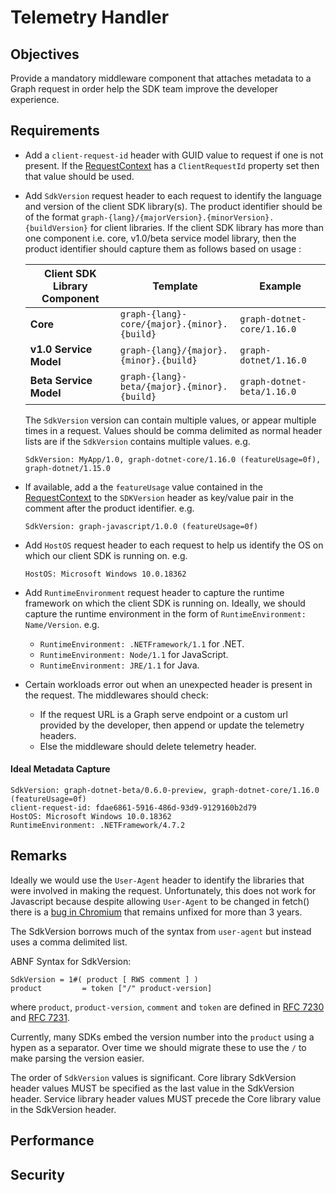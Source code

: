 # Telemetry Handler

## Objectives

Provide a mandatory middleware component that attaches metadata to a Graph request in order help the SDK team improve the developer experience.

## Requirements

- Add a `client-request-id` header with GUID value to request if one is not present.  If the [RequestContext](../middleware/RequestContext.md) has a `ClientRequestId` property set then that value should be used.

- Add `SdkVersion` request header to each request to identify the language and version of the client SDK library(s). The product identifier should be of the format `graph-{lang}/{majorVersion}.{minorVersion}.{buildVersion}` for client libraries. If the client SDK library has more than one component i.e. core, v1.0/beta service model library, then the product identifier should capture them as follows based on usage :

    | Client SDK Library Component | Template | Example |
    | --- | --- | --- |
    | **Core** | `graph-{lang}-core/{major}.{minor}.{build}` | `graph-dotnet-core/1.16.0` |
    | **v1.0 Service Model** | `graph-{lang}/{major}.{minor}.{build}` | `graph-dotnet/1.16.0` |
    | **Beta Service Model** | `graph-{lang}-beta/{major}.{minor}.{build}` | `graph-dotnet-beta/1.16.0` |
    
    The `SdkVersion` version can contain multiple values, or appear multiple times in a request. Values should be comma delimited as normal header lists are if the `SdkVersion` contains multiple values. e.g.

    ```
    SdkVersion: MyApp/1.0, graph-dotnet-core/1.16.0 (featureUsage=0f), graph-dotnet/1.15.0
    ```

- If available, add a the `featureUsage` value contained in the [RequestContext](../middleware/RequestContext.md) to the `SDKVersion` header as key/value pair in the comment after the product identifier. e.g.

    `SdkVersion: graph-javascript/1.0.0 (featureUsage=0f)`

- Add `HostOS` request header to each request to help us identify the OS on which our client SDK is running on. e.g.

    `HostOS: Microsoft Windows 10.0.18362`

- Add `RuntimeEnvironment` request header to capture the runtime framework on which the client SDK is running on. Ideally, we should capture the runtime environment in the form of `RuntimeEnvironment: Name/Version`. e.g.

    - `RuntimeEnvironment: .NETFramework/1.1` for .NET.
    - `RuntimeEnvironment: Node/1.1` for JavaScript.
    - `RuntimeEnvironment: JRE/1.1` for Java.

- Certain workloads error out when an unexpected header is present in the request. The middlewares should check:
  - If the request URL is a Graph serve endpoint or a custom url provided by the developer, then append or update the telemetry headers.
  - Else the middleware should delete telemetry header.

#### Ideal Metadata Capture
```
SdkVersion: graph-dotnet-beta/0.6.0-preview, graph-dotnet-core/1.16.0 (featureUsage=0f)
client-request-id: fdae6861-5916-486d-93d9-9129160b2d79
HostOS: Microsoft Windows 10.0.18362
RuntimeEnvironment: .NETFramework/4.7.2
```

## Remarks

Ideally we would use the `User-Agent` header to identify the libraries that were involved in making the request.  Unfortunately, this does not work for Javascript because despite allowing `User-Agent` to be changed in fetch() there is a [bug in Chromium](https://bugs.chromium.org/p/chromium/issues/detail?id=571722) that remains unfixed for more than 3 years.

The SdkVersion borrows much of the syntax from `user-agent` but instead uses a comma delimited list.

ABNF Syntax for SdkVersion:

    SdkVersion = 1#( product [ RWS comment ] )
    product         = token ["/" product-version]

where `product`, `product-version`, `comment` and `token` are defined in [RFC 7230](https://tools.ietf.org/html/rfc7230) and [RFC 7231](https://tools.ietf.org/html/rfc7231).

Currently, many SDKs embed the version number into the `product` using a hypen as a separator.  Over time we should migrate these to use the `/` to make parsing the version easier.

The order of `SdkVersion` values is significant. Core library SdkVersion header values MUST be specified as the last value in the SdkVersion header. Service library header values MUST precede the Core library value in the SdkVersion header.

## Performance

## Security

